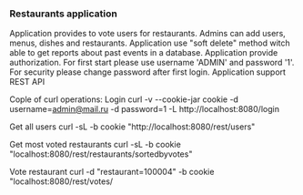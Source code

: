 ### **Restaurants application**

Application provides to vote users for restaurants. Admins can add users, menus, dishes and restaurants. Application
use "soft delete" method witch able to get reports about past events in a database. Application provide authorization.
For first start please use username 'ADMIN' and password '1'. For security please change password after first login.
Application support REST API

Cople of curl operations:
Login curl -v --cookie-jar cookie -d username=admin@mail.ru -d password=1 -L http://localhost:8080/login

Get all users curl -sL -b cookie "http://localhost:8080/rest/users"

Get most voted restaurants curl -sL -b cookie "localhost:8080/rest/restaurants/sortedbyvotes"

Vote restaurant curl -d "restaurant=100004" -b cookie "localhost:8080/rest/votes/